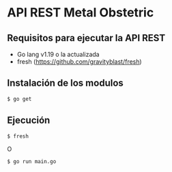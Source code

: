 # API REST Metal Obstetric

## Requisitos para ejecutar la API REST
- Go lang v1.19 o la actualizada
- fresh (https://github.com/gravityblast/fresh)

## Instalación de los modulos
```bash
$ go get
```
## Ejecución
```bash
$ fresh
```
O
```bash
$ go run main.go
```
